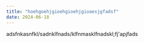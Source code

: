 ```yaml
---
title: "hoehgoehjgioehgioehjgioaesjgfadsf"
date: 2024-06-18
---
```


adsfnkasnfkl/sadnklfnads/klfnmasklfnadskl;fj'apjfads
